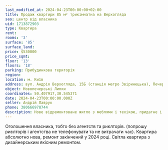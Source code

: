 ```yaml
---
last_modified_at: 2024-04-23T00:00:00+02:00
title: Продаж квартири 85 м² трикімнатна на Верхогляда
seo: центр від власника
uid: 1713872903
type: Квартира
rent:
rooms: '3'
surface: '85'
surface_land:
price: $530000
price_sqmt:
floor: '13'
floors: '18'
parking: Прибудинкова територія
region:
location: м. Київ
address: вул. Андрія Верхогляда, 15Б (станція метро Звіринецька), Печерський район
object: Новопечерські Липки
coordinates: 50.407917,30.545371
date: 2024-04-23T00:00:00.000Z
seller: Андрій Лаврук
phone: 380666978744
description: Нове відремонтоване житло з меблями і техікою, придатне і готова для проживання
---
```


Оголошення власника, тобто без агентств та риєлторів. (попрошу риєлторів і агентства не телефонувати та не витрачати час). Квартира абсолютно нова, ремонт закінчений у 2024 році. Світла квартира з дизайнерським якісним ремонтом.
